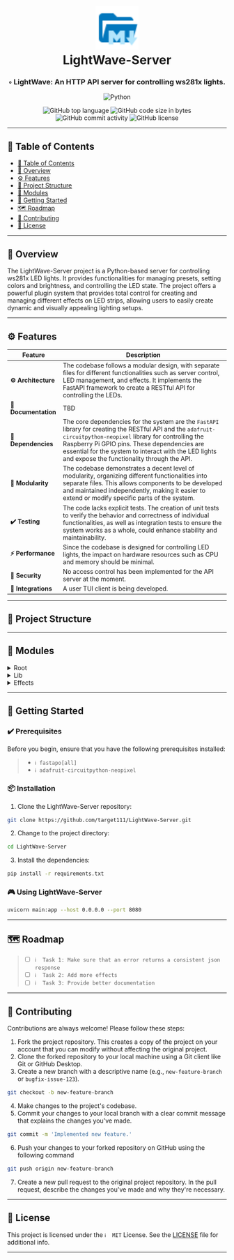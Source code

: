 <div align="center">
<h1 align="center">
<img src="https://raw.githubusercontent.com/PKief/vscode-material-icon-theme/ec559a9f6bfd399b82bb44393651661b08aaf7ba/icons/folder-markdown-open.svg" width="100" />
<br>LightWave-Server
</h1>
<h3>◦ LightWave: An HTTP API server for controlling ws281x lights. </h3>

<p align="center">
<img src="https://img.shields.io/badge/Python-3776AB.svg?style&logo=Python&logoColor=white" alt="Python" />
</p>
<img src="https://img.shields.io/github/languages/top/target111/LightWave-Server?style&color=81a1c1" alt="GitHub top language" />
<img src="https://img.shields.io/github/languages/code-size/target111/LightWave-Server?style&color=a3be8c&" alt="GitHub code size in bytes" />
<img src="https://img.shields.io/github/commit-activity/m/target111/LightWave-Server?style&color=bf616a" alt="GitHub commit activity" />
<img src="https://img.shields.io/github/license/target111/LightWave-Server?style&color=b48ead" alt="GitHub license" />
</div>

---

## 📒 Table of Contents
- [📒 Table of Contents](#-table-of-contents)
- [📍 Overview](#-overview)
- [⚙️ Features](#-features)
- [📂 Project Structure](#-project-structure)
- [🧩 Modules](#-modules)
- [🚀 Getting Started](#-getting-started)
- [🗺 Roadmap](#-roadmap)
- [🤝 Contributing](#-contributing)
- [📄 License](#-license)

---


## 📍 Overview

The LightWave-Server project is a Python-based server for controlling ws281x LED lights. It provides functionalities for managing presets, setting colors and brightness, and controlling the LED state. The project offers a powerful plugin system that provides total control for creating and managing different effects on LED strips, allowing users to easily create dynamic and visually appealing lighting setups.

---

## ⚙️ Features

| Feature                | Description                                                                                                                                                                                                                |
|------------------------|----------------------------------------------------------------------------------------------------------------------------------------------------------------------------------------------------------------------------|
| **⚙️ Architecture**     | The codebase follows a modular design, with separate files for different functionalities such as server control, LED management, and effects. It implements the FastAPI framework to create a RESTful API for controlling the LEDs.                                  |
| **📖 Documentation**    | TBD                                                                                                                                                                                                                              |
| **🔗 Dependencies**     | The core dependencies for the system are the `FastAPI` library for creating the RESTful API and the `adafruit-circuitpython-neopixel` library for controlling the Raspberry Pi GPIO pins. These dependencies are essential for the system to interact with the LED lights and expose the functionality through the API. |
| **🧩 Modularity**       | The codebase demonstrates a decent level of modularity, organizing different functionalities into separate files. This allows components to be developed and maintained independently, making it easier to extend or modify specific parts of the system.                                |
| **✔️ Testing**          | The code lacks explicit tests. The creation of unit tests to verify the behavior and correctness of individual functionalities, as well as integration tests to ensure the system works as a whole, could enhance stability and maintainability.                                          |
| **⚡️ Performance**      | Since the codebase is designed for controlling LED lights, the impact on hardware resources such as CPU and memory should be minimal.                                           |
| **🔐 Security**         | No access control has been implemented for the API server at the moment.          |                                                         |
| **🔌 Integrations**     | A user TUI client is being developed.                 |

---


## 📂 Project Structure




---

## 🧩 Modules

<details closed><summary>Root</summary>

| File                                                                           | Summary                                                                                                                                                                                                                                                                                |
| ---                                                                            | ---                                                                                                                                                                                                                                                                                    |
| [main.py](https://github.com/target111/LightWave-Server.git/blob/main/main.py) | The code snippet imports necessary modules and creates an object of a custom server class (LightWave), with a LED object and an effect registry object passed as arguments. This enables control of LEDs connected to a specific PIN, applying different effects through the registry. |

</details>

<details closed><summary>Lib</summary>

| File                                                                                   | Summary                                                                                                                                                                                                                                                                                                                                                                    |
| ---                                                                                    | ---                                                                                                                                                                                                                                                                                                                                                                        |
| [server.py](https://github.com/target111/LightWave-Server.git/blob/main/lib/server.py) | This code defines a FastAPI application for controlling LED lights. It provides functionalities for managing presets, setting colors and brightness, and controlling the LED state.                                                                                                                                                                                        |
| [led.py](https://github.com/target111/LightWave-Server.git/blob/main/lib/led.py)       | The provided code snippet includes classes and functions for creating and managing LED effects. It consists of an abstract base class for effects, an effect registry, an LED class for controlling the LEDs, and a mock LED class for testing. The code allows for registering and retrieving effects, setting LED colors and brightness, and shows results in real-time. |
| [config.py](https://github.com/target111/LightWave-Server.git/blob/main/lib/config.py) | The code snippet defines the number of LEDs connected to the board and sets the pin used for controlling them.                                                                                                                                                                                                                                                             |

</details>

<details closed><summary>Effects</summary>

| File                                                                                             | Summary                                                                                                                                                                                                                                                                                                                                             |
| ---                                                                                              | ---                                                                                                                                                                                                                                                                                                                                                 |
| [rainbow.py](https://github.com/target111/LightWave-Server.git/blob/main/lib/effects/rainbow.py) | The provided code snippet defines a RainbowCycle class that represents a rainbow effect on an LED strip. It does this by iterating over each pixel on the strip and calculating the RGB values based on the current position in a color wheel. The colors are then set on the pixels and displayed. The effect continues until the code is stopped. |

</details>

---

## 🚀 Getting Started

### ✔️ Prerequisites

Before you begin, ensure that you have the following prerequisites installed:
> - `ℹ️ fastapo[all]`
> - `ℹ️ adafruit-circuitpython-neopixel`

### 📦 Installation

1. Clone the LightWave-Server repository:
```sh
git clone https://github.com/target111/LightWave-Server.git
```

2. Change to the project directory:
```sh
cd LightWave-Server
```

3. Install the dependencies:
```sh
pip install -r requirements.txt
```

### 🎮 Using LightWave-Server

```sh
uvicorn main:app --host 0.0.0.0 --port 8080
```
---


## 🗺 Roadmap

> - [ ] `ℹ️  Task 1: Make sure that an error returns a consistent json response`
> - [ ] `ℹ️  Task 2: Add more effects`
> - [ ] `ℹ️  Task 3: Provide better documentation`


---

## 🤝 Contributing

Contributions are always welcome! Please follow these steps:
1. Fork the project repository. This creates a copy of the project on your account that you can modify without affecting the original project.
2. Clone the forked repository to your local machine using a Git client like Git or GitHub Desktop.
3. Create a new branch with a descriptive name (e.g., `new-feature-branch` or `bugfix-issue-123`).
```sh
git checkout -b new-feature-branch
```
4. Make changes to the project's codebase.
5. Commit your changes to your local branch with a clear commit message that explains the changes you've made.
```sh
git commit -m 'Implemented new feature.'
```
6. Push your changes to your forked repository on GitHub using the following command
```sh
git push origin new-feature-branch
```
7. Create a new pull request to the original project repository. In the pull request, describe the changes you've made and why they're necessary.

---

## 📄 License

This project is licensed under the `ℹ️  MIT` License. See the [LICENSE](https://github.com/target111/LightWave-Server/LICENSE) file for additional info.

---
